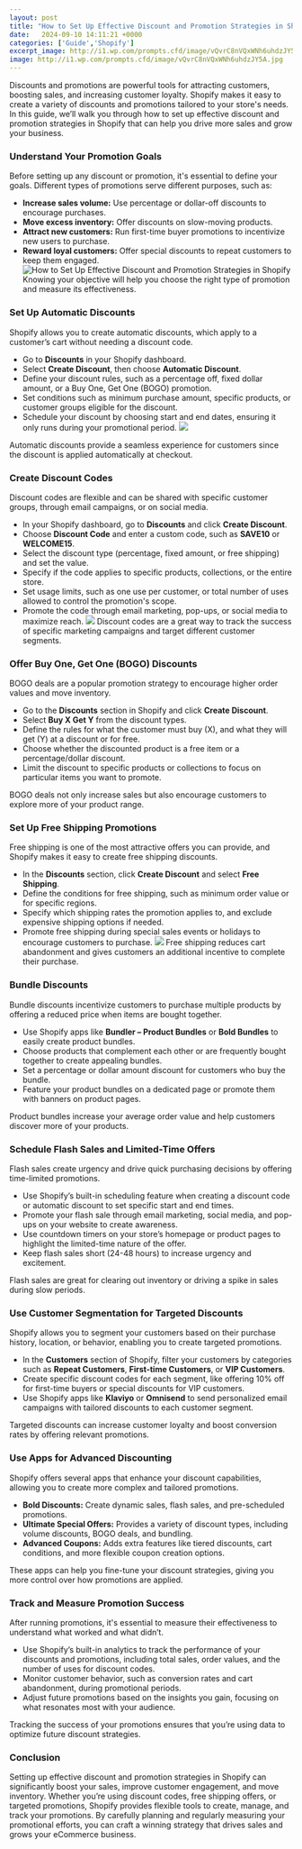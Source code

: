 ```yaml
---
layout: post
title: "How to Set Up Effective Discount and Promotion Strategies in Shopify"
date:   2024-09-10 14:11:21 +0000
categories: ['Guide','Shopify']
excerpt_image: http://i1.wp.com/prompts.cfd/image/vQvrC8nVQxWNh6uhdzJY5A.jpg
image: http://i1.wp.com/prompts.cfd/image/vQvrC8nVQxWNh6uhdzJY5A.jpg
---
```

Discounts and promotions are powerful tools for attracting customers, boosting sales, and increasing customer loyalty. Shopify makes it easy to create a variety of discounts and promotions tailored to your store's needs. In this guide, we’ll walk you through how to set up effective discount and promotion strategies in Shopify that can help you drive more sales and grow your business.

### Understand Your Promotion Goals

Before setting up any discount or promotion, it's essential to define your goals. Different types of promotions serve different purposes, such as:

- **Increase sales volume:** Use percentage or dollar-off discounts to encourage purchases.
- **Move excess inventory:** Offer discounts on slow-moving products.
- **Attract new customers:** Run first-time buyer promotions to incentivize new users to purchase.
- **Reward loyal customers:** Offer special discounts to repeat customers to keep them engaged.
![How to Set Up Effective Discount and Promotion Strategies in Shopify](http://i1.wp.com/prompts.cfd/image/vQvrC8nVQxWNh6uhdzJY5A.jpg)
Knowing your objective will help you choose the right type of promotion and measure its effectiveness.

### Set Up Automatic Discounts

Shopify allows you to create automatic discounts, which apply to a customer’s cart without needing a discount code.

- Go to **Discounts** in your Shopify dashboard.
- Select **Create Discount**, then choose **Automatic Discount**.
- Define your discount rules, such as a percentage off, fixed dollar amount, or a Buy One, Get One (BOGO) promotion.
- Set conditions such as minimum purchase amount, specific products, or customer groups eligible for the discount.
- Schedule your discount by choosing start and end dates, ensuring it only runs during your promotional period.
![](https://i1.wp.com/prompts.cfd/image/6xmsyagRRLu7Jfki97iBcg.jpg)

Automatic discounts provide a seamless experience for customers since the discount is applied automatically at checkout.

### Create Discount Codes

Discount codes are flexible and can be shared with specific customer groups, through email campaigns, or on social media.

- In your Shopify dashboard, go to **Discounts** and click **Create Discount**.
- Choose **Discount Code** and enter a custom code, such as **SAVE10** or **WELCOME15**.
- Select the discount type (percentage, fixed amount, or free shipping) and set the value.
- Specify if the code applies to specific products, collections, or the entire store.
- Set usage limits, such as one use per customer, or total number of uses allowed to control the promotion's scope.
- Promote the code through email marketing, pop-ups, or social media to maximize reach.
![](https://i1.wp.com/prompts.cfd/image/6jArnMYXTA-67LIMxFz-WQ.jpg)
Discount codes are a great way to track the success of specific marketing campaigns and target different customer segments.

### Offer Buy One, Get One (BOGO) Discounts

BOGO deals are a popular promotion strategy to encourage higher order values and move inventory.

- Go to the **Discounts** section in Shopify and click **Create Discount**.
- Select **Buy X Get Y** from the discount types.
- Define the rules for what the customer must buy (X), and what they will get (Y) at a discount or for free.
- Choose whether the discounted product is a free item or a percentage/dollar discount.
- Limit the discount to specific products or collections to focus on particular items you want to promote.

BOGO deals not only increase sales but also encourage customers to explore more of your product range.

### Set Up Free Shipping Promotions

Free shipping is one of the most attractive offers you can provide, and Shopify makes it easy to create free shipping discounts.

- In the **Discounts** section, click **Create Discount** and select **Free Shipping**.
- Define the conditions for free shipping, such as minimum order value or for specific regions.
- Specify which shipping rates the promotion applies to, and exclude expensive shipping options if needed.
- Promote free shipping during special sales events or holidays to encourage customers to purchase.
![](https://i1.wp.com/prompts.cfd/image/GnjLvZm-QkiYsmoYnyVC_g.jpg)
Free shipping reduces cart abandonment and gives customers an additional incentive to complete their purchase.

### Bundle Discounts

Bundle discounts incentivize customers to purchase multiple products by offering a reduced price when items are bought together.

- Use Shopify apps like **Bundler – Product Bundles** or **Bold Bundles** to easily create product bundles.
- Choose products that complement each other or are frequently bought together to create appealing bundles.
- Set a percentage or dollar amount discount for customers who buy the bundle.
- Feature your product bundles on a dedicated page or promote them with banners on product pages.

Product bundles increase your average order value and help customers discover more of your products.

### Schedule Flash Sales and Limited-Time Offers

Flash sales create urgency and drive quick purchasing decisions by offering time-limited promotions.

- Use Shopify’s built-in scheduling feature when creating a discount code or automatic discount to set specific start and end times.
- Promote your flash sale through email marketing, social media, and pop-ups on your website to create awareness.
- Use countdown timers on your store’s homepage or product pages to highlight the limited-time nature of the offer.
- Keep flash sales short (24-48 hours) to increase urgency and excitement.

Flash sales are great for clearing out inventory or driving a spike in sales during slow periods.

### Use Customer Segmentation for Targeted Discounts

Shopify allows you to segment your customers based on their purchase history, location, or behavior, enabling you to create targeted promotions.

- In the **Customers** section of Shopify, filter your customers by categories such as **Repeat Customers**, **First-time Customers**, or **VIP Customers**.
- Create specific discount codes for each segment, like offering 10% off for first-time buyers or special discounts for VIP customers.
- Use Shopify apps like **Klaviyo** or **Omnisend** to send personalized email campaigns with tailored discounts to each customer segment.

Targeted discounts can increase customer loyalty and boost conversion rates by offering relevant promotions.

### Use Apps for Advanced Discounting

Shopify offers several apps that enhance your discount capabilities, allowing you to create more complex and tailored promotions.

- **Bold Discounts:** Create dynamic sales, flash sales, and pre-scheduled promotions.
- **Ultimate Special Offers:** Provides a variety of discount types, including volume discounts, BOGO deals, and bundling.
- **Advanced Coupons:** Adds extra features like tiered discounts, cart conditions, and more flexible coupon creation options.

These apps can help you fine-tune your discount strategies, giving you more control over how promotions are applied.

### Track and Measure Promotion Success

After running promotions, it's essential to measure their effectiveness to understand what worked and what didn’t.

- Use Shopify’s built-in analytics to track the performance of your discounts and promotions, including total sales, order values, and the number of uses for discount codes.
- Monitor customer behavior, such as conversion rates and cart abandonment, during promotional periods.
- Adjust future promotions based on the insights you gain, focusing on what resonates most with your audience.

Tracking the success of your promotions ensures that you’re using data to optimize future discount strategies.

### Conclusion

Setting up effective discount and promotion strategies in Shopify can significantly boost your sales, improve customer engagement, and move inventory. Whether you’re using discount codes, free shipping offers, or targeted promotions, Shopify provides flexible tools to create, manage, and track your promotions. By carefully planning and regularly measuring your promotional efforts, you can craft a winning strategy that drives sales and grows your eCommerce business.
